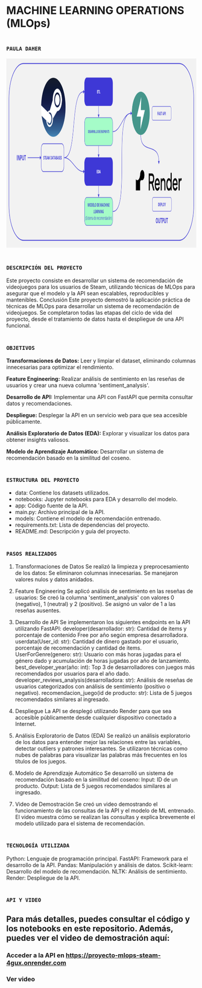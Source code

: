 


# <h1 align=left> MACHINE LEARNING OPERATIONS (MLOps) </h1>
# <h3 align=left>**`PAULA DAHER`**</h3>

<p align="center">
<img src="image.png" height=500>
</p>

# <h3 align=left>**`DESCRIPCIÓN DEL PROYECTO`**</h3>
Este proyecto consiste en desarrollar un sistema de recomendación de videojuegos para los usuarios de Steam, utilizando técnicas de MLOps para asegurar que el modelo y la API sean escalables, reproducibles y mantenibles.
Conclusión
Este proyecto demostró la aplicación práctica de técnicas de MLOps para desarrollar un sistema de recomendación de videojuegos. Se completaron todas las etapas del ciclo de vida del proyecto, desde el tratamiento de datos hasta el despliegue de una API funcional.
</p>

# <h3 align=left>**`OBJETIVOS`**</h3>

**Transformaciones de Datos:** Leer y limpiar el dataset, eliminando columnas innecesarias para optimizar el rendimiento. 

**Feature Engineering:** Realizar análisis de sentimiento en las reseñas de usuarios y crear una nueva columna 'sentiment_analysis'. 

**Desarrollo de API:** Implementar una API con FastAPI que permita consultar datos y recomendaciones. 

**Despliegue:** Desplegar la API en un servicio web para que sea accesible públicamente. 

**Análisis Exploratorio de Datos (EDA):** Explorar y visualizar los datos para obtener insights valiosos.

**Modelo de Aprendizaje Automático:** Desarrollar un sistema de recomendación basado en la similitud del coseno.


# <h3 align=left>**`ESTRUCTURA DEL PROYECTO`**</h3>
- data: Contiene los datasets utilizados.
- notebooks: Jupyter notebooks para EDA y desarrollo del modelo.
- app: Código fuente de la API.
- main.py: Archivo principal de la API.
- models: Contiene el modelo de recomendación entrenado.
- requirements.txt: Lista de dependencias del proyecto.
- README.md: Descripción y guía del proyecto.


# <h3 align=left>**`PASOS REALIZADOS`**</h3>
1. Transformaciones de Datos
Se realizó la limpieza y preprocesamiento de los datos:
Se eliminaron columnas innecesarias.
Se manejaron valores nulos y datos anidados.

2. Feature Engineering
Se aplicó análisis de sentimiento en las reseñas de usuarios:
Se creó la columna 'sentiment_analysis' con valores 0 (negativo), 1 (neutral) y 2 (positivo).
Se asignó un valor de 1 a las reseñas ausentes.

3. Desarrollo de API
Se implementaron los siguientes endpoints en la API utilizando FastAPI:
developer(desarrollador: str): Cantidad de items y porcentaje de contenido Free por año según empresa desarrolladora.
userdata(User_id: str): Cantidad de dinero gastado por el usuario, porcentaje de recomendación y cantidad de items.
UserForGenre(genero: str): Usuario con más horas jugadas para el género dado y acumulación de horas jugadas por año de lanzamiento.
best_developer_year(año: int): Top 3 de desarrolladores con juegos más recomendados por usuarios para el año dado.
developer_reviews_analysis(desarrolladora: str): Análisis de reseñas de usuarios categorizados con análisis de sentimiento (positivo o negativo).
recomendacion_juego(id de producto: str): Lista de 5 juegos recomendados similares al ingresado.

4. Despliegue
La API se desplegó utilizando Render para que sea accesible públicamente desde cualquier dispositivo conectado a Internet.

5. Análisis Exploratorio de Datos (EDA)
Se realizó un análisis exploratorio de los datos para entender mejor las relaciones entre las variables, detectar outliers y patrones interesantes. Se utilizaron técnicas como nubes de palabras para visualizar las palabras más frecuentes en los títulos de los juegos.

6. Modelo de Aprendizaje Automático
Se desarrolló un sistema de recomendación basado en la similitud del coseno:
Input: ID de un producto.
Output: Lista de 5 juegos recomendados similares al ingresado.

7. Video de Demostración
Se creó un video demostrando el funcionamiento de las consultas de la API y el modelo de ML entrenado. El video muestra cómo se realizan las consultas y explica brevemente el modelo utilizado para el sistema de recomendación.

# <h3 align=left>**`TECNOLOGÍA UTILIZADA`**</h3>
Python: Lenguaje de programación principal.
FastAPI: Framework para el desarrollo de la API.
Pandas: Manipulación y análisis de datos.
Scikit-learn: Desarrollo del modelo de recomendación.
NLTK: Análisis de sentimiento.
Render: Despliegue de la API.


# <h3 align=left>**`API Y VIDEO`**</h3>
## Para más detalles, puedes consultar el código y los notebooks en este repositorio. Además, puedes ver el video de demostración aquí:
### Acceder a la API en https://proyecto-mlops-steam-4gux.onrender.com
### Ver video  




